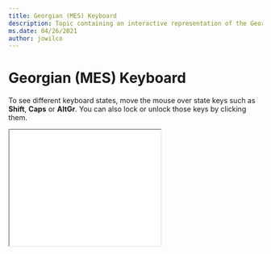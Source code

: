 ```yaml
--- 
title: Georgian (MES) Keyboard 
description: Topic containing an interactive representation of the Georgian (MES) Keyboard 
ms.date: 04/26/2021 
author: jowilco 
--- 
```

 
# Georgian (MES) Keyboard 
 
To see different keyboard states, move the mouse over state keys such as **Shift**, **Caps** or **AltGr**. You can also lock or unlock those keys by clicking them. 
 
<iframe src="kbdgeome.html" height="230"></iframe> 
